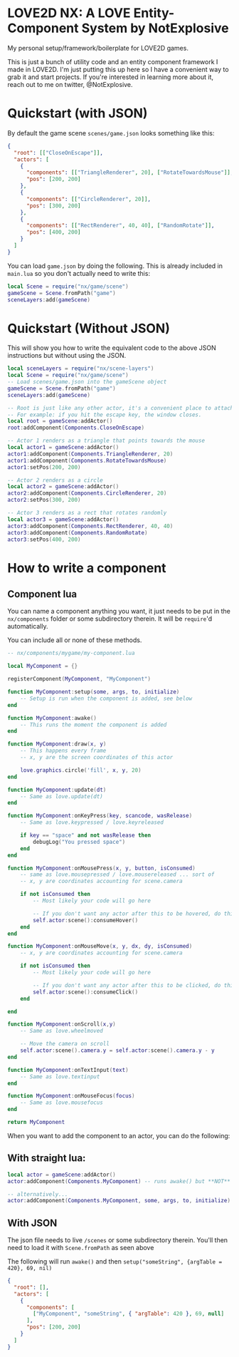 # LOVE2D NX: A LOVE Entity-Component System by NotExplosive

My personal setup/framework/boilerplate for LOVE2D games.

This is just a bunch of utility code and an entity component framework I made in LOVE2D. I'm just putting this up here so I have a convenient way to grab it and start projects. If you're interested in learning more about it, reach out to me on twitter, @NotExplosive.

# Quickstart (with JSON)

By default the game scene `scenes/game.json` looks something like this:

```json
{
  "root": [["CloseOnEscape"]],
  "actors": [
    {
      "components": [["TriangleRenderer", 20], ["RotateTowardsMouse"]],
      "pos": [200, 200]
    },
    {
      "components": [["CircleRenderer", 20]],
      "pos": [300, 200]
    },
    {
      "components": [["RectRenderer", 40, 40], ["RandomRotate"]],
      "pos": [400, 200]
    }
  ]
}
```

You can load `game.json` by doing the following. This is already included in `main.lua` so you don't actually need to write this:

```lua
local Scene = require("nx/game/scene")
gameScene = Scene.fromPath("game")
sceneLayers:add(gameScene)
```

# Quickstart (Without JSON)

This will show you how to write the equivalent code to the above JSON instructions but without using the JSON.

```lua
local sceneLayers = require("nx/scene-layers")
local Scene = require("nx/game/scene")
-- Load scenes/game.json into the gameScene object
gameScene = Scene.fromPath("game")
sceneLayers:add(gameScene)

-- Root is just like any other actor, it's a convenient place to attach components that affect the whole world
-- For example: if you hit the escape key, the window closes.
local root = gameScene:addActor()
root:addComponent(Components.CloseOnEscape)

-- Actor 1 renders as a triangle that points towards the mouse
local actor1 = gameScene:addActor()
actor1:addComponent(Components.TriangleRenderer, 20)
actor1:addComponent(Components.RotateTowardsMouse)
actor1:setPos(200, 200)

-- Actor 2 renders as a circle
local actor2 = gameScene:addActor()
actor2:addComponent(Components.CircleRenderer, 20)
actor2:setPos(300, 200)

-- Actor 3 renders as a rect that rotates randomly
local actor3 = gameScene:addActor()
actor3:addComponent(Components.RectRenderer, 40, 40)
actor3:addComponent(Components.RandomRotate)
actor3:setPos(400, 200)
```

# How to write a component

## Component lua

You can name a component anything you want, it just needs to be put in the `nx/components` folder or some subdirectory therein. It will be `require`'d automatically.

You can include all or none of these methods.

```lua
-- nx/components/mygame/my-component.lua

local MyComponent = {}

registerComponent(MyComponent, "MyComponent")

function MyComponent:setup(some, args, to, initialize)
    -- Setup is run when the component is added, see below
end

function MyComponent:awake()
    -- This runs the moment the component is added
end

function MyComponent:draw(x, y)
    -- This happens every frame
    -- x, y are the screen coordinates of this actor

    love.graphics.circle('fill', x, y, 20)
end

function MyComponent:update(dt)
    -- Same as love.update(dt)
end

function MyComponent:onKeyPress(key, scancode, wasRelease)
    -- Same as love.keypressed / love.keyreleased

    if key == "space" and not wasRelease then
        debugLog("You pressed space")
    end
end

function MyComponent:onMousePress(x, y, button, isConsumed)
    -- same as love.mousepressed / love.mousereleased ... sort of
    -- x, y are coordinates accounting for scene.camera

    if not isConsumed then
        -- Most likely your code will go here

        -- If you don't want any actor after this to be hovered, do this:
        self.actor:scene():consumeHover()
    end
end

function MyComponent:onMouseMove(x, y, dx, dy, isConsumed)
    -- x, y are coordinates accounting for scene.camera

    if not isConsumed then
        -- Most likely your code will go here

        -- If you don't want any actor after this to be clicked, do this:
        self.actor:scene():consumeClick()
    end

end

function MyComponent:onScroll(x,y)
    -- Same as love.wheelmoved

    -- Move the camera on scroll
    self.actor:scene().camera.y = self.actor:scene().camera.y - y
end

function MyComponent:onTextInput(text)
    -- Same as love.textinput
end

function MyComponent:onMouseFocus(focus)
    -- Same as love.mousefocus
end

return MyComponent
```

When you want to add the component to an actor, you can do the following:

## With straight lua:

```lua
local actor = gameScene:addActor()
actor:addComponent(Components.MyComponent) -- runs awake() but **NOT** setup(), this might be bad design so I might reconsider this

-- alternatively...
actor:addComponent(Components.MyComponent, some, args, to, initialize) -- runs awake() and then setup(some, args, to, initialize)
```

## With JSON

The json file needs to live `/scenes` or some subdirectory therein. You'll then need to load it with `Scene.fromPath` as seen above

The following will run `awake()` and then `setup("someString", {argTable = 420}, 69, nil)`

```json
{
  "root": [],
  "actors": [
    {
      "components": [
        ["MyComponent", "someString", { "argTable": 420 }, 69, null]
      ],
      "pos": [200, 200]
    }
  ]
}
```
